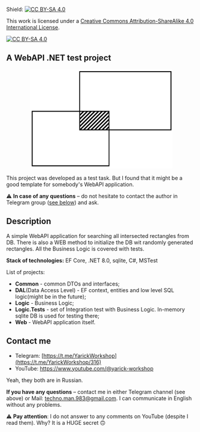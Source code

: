 Shield: [![CC BY-SA 4.0][cc-by-sa-shield]][cc-by-sa]

This work is licensed under a
[Creative Commons Attribution-ShareAlike 4.0 International License][cc-by-sa].

[![CC BY-SA 4.0][cc-by-sa-image]][cc-by-sa]

[cc-by-sa]: http://creativecommons.org/licenses/by-sa/4.0/
[cc-by-sa-image]: https://licensebuttons.net/l/by-sa/4.0/88x31.png
[cc-by-sa-shield]: https://img.shields.io/badge/License-CC%20BY--SA%204.0-lightgrey.svg

## A WebAPI .NET test project
<p align="center" width="100%">
    <img width="75%" src="logo.png">
</p>

This project was developed as  a test task. But I found that it might be a good 
template for somebody's WebAPI application.

⚠️ **In case of any questions** – do not hesitate to contact the author in Telegram group ([see below](#contact-me)) and ask.

## Description
A simple WebAPI application for searching all intersected rectangles from DB. There is also a WEB method to initialize the DB wit randomly generated rectangles. All the Business Logic is covered with tests.

**Stack of technologies:** EF Core, .NET 8.0, sqlite, C#, MSTest

List of projects:
 - **Common** - common DTOs and interfaces;
 - **DAL**(Data Access Level) - EF context, entities and low level SQL logic(might be in the future);
 - **Logic** - Business Logic;
 - **Logic.Tests** - set of Integration test with Business Logic. In-memory sqlite DB is used for testing there;
 - **Web** - WebAPI application itself.

## Contact me
  - Telegram: [https://t.me/YarickWorkshop](https://t.me/YarickWorkshop/316)
  - YouTube: https://www.youtube.com/@yarick-workshop

Yeah, they both are in Russian.

**If you have any questions** – contact me in either Telegram channel (see above) or Mail: techno.man.983@gmail.com. I can communicate in English without any problems. 

⚠️ **Pay attention**: I do not answer to any comments on YouTube (despite I read them). Why? It is a HUGE secret 🙃
